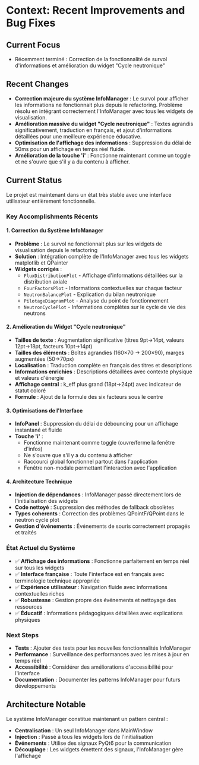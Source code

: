 # Context: Recent Improvements and Bug Fixes

## Current Focus
- Récemment terminé : Correction de la fonctionnalité de survol d'informations et amélioration du widget "Cycle neutronique"

## Recent Changes
- **Correction majeure du système InfoManager** : Le survol pour afficher les informations ne fonctionnait plus depuis le refactoring. Problème résolu en intégrant correctement l'InfoManager avec tous les widgets de visualisation.
- **Amélioration massive du widget "Cycle neutronique"** : Textes agrandis significativement, traduction en français, et ajout d'informations détaillées pour une meilleure expérience éducative.
- **Optimisation de l'affichage des informations** : Suppression du délai de 50ms pour un affichage en temps réel fluide.
- **Amélioration de la touche 'i'** : Fonctionne maintenant comme un toggle et ne s'ouvre que s'il y a du contenu à afficher.

## Current Status

Le projet est maintenant dans un état très stable avec une interface utilisateur entièrement fonctionnelle.

### Key Accomplishments Récents

#### 1. **Correction du Système InfoManager**
- **Problème** : Le survol ne fonctionnait plus sur les widgets de visualisation depuis le refactoring
- **Solution** : Intégration complète de l'InfoManager avec tous les widgets matplotlib et QPainter
- **Widgets corrigés** : 
  - `FluxDistributionPlot` - Affichage d'informations détaillées sur la distribution axiale
  - `FourFactorsPlot` - Informations contextuelles sur chaque facteur
  - `NeutronBalancePlot` - Explication du bilan neutronique
  - `PilotageDiagramPlot` - Analyse du point de fonctionnement
  - `NeutronCyclePlot` - Informations complètes sur le cycle de vie des neutrons

#### 2. **Amélioration du Widget "Cycle neutronique"**
- **Tailles de texte** : Augmentation significative (titres 9pt→14pt, valeurs 12pt→18pt, facteurs 10pt→14pt)
- **Tailles des éléments** : Boîtes agrandies (160×70 → 200×90), marges augmentées (50→70px)
- **Localisation** : Traduction complète en français des titres et descriptions
- **Informations enrichies** : Descriptions détaillées avec contexte physique et valeurs d'énergie
- **Affichage central** : k_eff plus grand (18pt→24pt) avec indicateur de statut coloré
- **Formule** : Ajout de la formule des six facteurs sous le centre

#### 3. **Optimisations de l'Interface**
- **InfoPanel** : Suppression du délai de débouncing pour un affichage instantané et fluide
- **Touche 'i'** : 
  - Fonctionne maintenant comme toggle (ouvre/ferme la fenêtre d'infos)
  - Ne s'ouvre que s'il y a du contenu à afficher
  - Raccourci global fonctionnel partout dans l'application
  - Fenêtre non-modale permettant l'interaction avec l'application

#### 4. **Architecture Technique**
- **Injection de dépendances** : InfoManager passé directement lors de l'initialisation des widgets
- **Code nettoyé** : Suppression des méthodes de fallback obsolètes
- **Types coherents** : Correction des problèmes QPointF/QPoint dans le neutron cycle plot
- **Gestion d'événements** : Événements de souris correctement propagés et traités

### État Actuel du Système
- ✅ **Affichage des informations** : Fonctionne parfaitement en temps réel sur tous les widgets
- ✅ **Interface française** : Toute l'interface est en français avec terminologie technique appropriée
- ✅ **Expérience utilisateur** : Navigation fluide avec informations contextuelles riches
- ✅ **Robustesse** : Gestion propre des événements et nettoyage des ressources
- ✅ **Éducatif** : Informations pédagogiques détaillées avec explications physiques

### Next Steps
- **Tests** : Ajouter des tests pour les nouvelles fonctionnalités InfoManager
- **Performance** : Surveillance des performances avec les mises à jour en temps réel
- **Accessibilité** : Considérer des améliorations d'accessibilité pour l'interface
- **Documentation** : Documenter les patterns InfoManager pour futurs développements

## Architecture Notable
Le système InfoManager constitue maintenant un pattern central :
- **Centralisation** : Un seul InfoManager dans MainWindow
- **Injection** : Passé à tous les widgets lors de l'initialisation
- **Événements** : Utilise des signaux PyQt6 pour la communication
- **Découplage** : Les widgets émettent des signaux, l'InfoManager gère l'affichage 